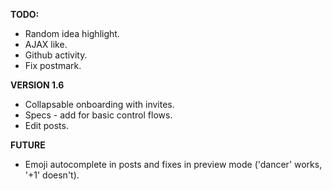 __TODO:__
 * Random idea highlight.
 * AJAX like.
 * Github activity.
 * Fix postmark.

__VERSION 1.6__
 * Collapsable onboarding with invites.
 * Specs - add for basic control flows.
 * Edit posts.
 
__FUTURE__
 * Emoji autocomplete in posts and fixes in preview mode ('dancer' works, '+1' doesn't).
